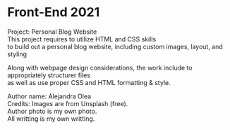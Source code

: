 # Front-End 2021
Project: Personal Blog Website <br/>
This project requires to utilize HTML and CSS skills <br/>
to build out a personal blog website, including custom images, layout, and styling <br/>

Along with webpage design considerations, the work include to appropriately structurer files <br/>
as well as use proper CSS and HTML formatting & style.

Author name: Alejandra Olea <br/>
Credits: Images are from Unsplash (free).<br/>
         Author photo is my own photo.<br/>
         All writting is my own writting. <br/>

